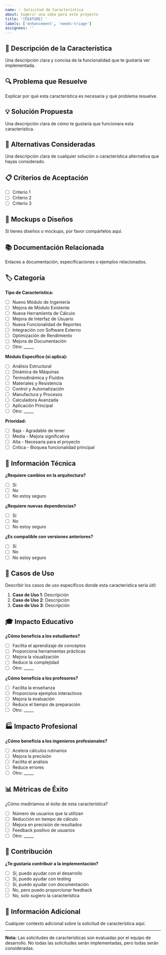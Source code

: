 ```yaml
---
name: ✨ Solicitud de Característica
about: Sugerir una idea para este proyecto
title: '[FEATURE] '
labels: ['enhancement', 'needs-triage']
assignees: ''
---
```


## 🎯 Descripción de la Característica

Una descripción clara y concisa de la funcionalidad que te gustaría ver implementada.

## 🔍 Problema que Resuelve

Explicar por qué esta característica es necesaria y qué problema resuelve.

## 💡 Solución Propuesta

Una descripción clara de cómo te gustaría que funcionara esta característica.

## 🔄 Alternativas Consideradas

Una descripción clara de cualquier solución o característica alternativa que hayas considerado.

## 📋 Criterios de Aceptación

- [ ] Criterio 1
- [ ] Criterio 2
- [ ] Criterio 3

## 🎨 Mockups o Diseños

Si tienes diseños o mockups, por favor compártelos aquí.

## 📚 Documentación Relacionada

Enlaces a documentación, especificaciones o ejemplos relacionados.

## 🏷️ Categoría

**Tipo de Característica:**
- [ ] Nuevo Módulo de Ingeniería
- [ ] Mejora de Módulo Existente
- [ ] Nueva Herramienta de Cálculo
- [ ] Mejora de Interfaz de Usuario
- [ ] Nueva Funcionalidad de Reportes
- [ ] Integración con Software Externo
- [ ] Optimización de Rendimiento
- [ ] Mejora de Documentación
- [ ] Otro: _____

**Módulo Específico (si aplica):**
- [ ] Análisis Estructural
- [ ] Dinámica de Máquinas
- [ ] Termodinámica y Fluidos
- [ ] Materiales y Resistencia
- [ ] Control y Automatización
- [ ] Manufactura y Procesos
- [ ] Calculadora Avanzada
- [ ] Aplicación Principal
- [ ] Otro: _____

**Prioridad:**
- [ ] Baja - Agradable de tener
- [ ] Media - Mejora significativa
- [ ] Alta - Necesaria para el proyecto
- [ ] Crítica - Bloquea funcionalidad principal

## 🔧 Información Técnica

**¿Requiere cambios en la arquitectura?**
- [ ] Sí
- [ ] No
- [ ] No estoy seguro

**¿Requiere nuevas dependencias?**
- [ ] Sí
- [ ] No
- [ ] No estoy seguro

**¿Es compatible con versiones anteriores?**
- [ ] Sí
- [ ] No
- [ ] No estoy seguro

## 👥 Casos de Uso

Describir los casos de uso específicos donde esta característica sería útil:

1. **Caso de Uso 1**: Descripción
2. **Caso de Uso 2**: Descripción
3. **Caso de Uso 3**: Descripción

## 🎓 Impacto Educativo

**¿Cómo beneficia a los estudiantes?**
- [ ] Facilita el aprendizaje de conceptos
- [ ] Proporciona herramientas prácticas
- [ ] Mejora la visualización
- [ ] Reduce la complejidad
- [ ] Otro: _____

**¿Cómo beneficia a los profesores?**
- [ ] Facilita la enseñanza
- [ ] Proporciona ejemplos interactivos
- [ ] Mejora la evaluación
- [ ] Reduce el tiempo de preparación
- [ ] Otro: _____

## 🏭 Impacto Profesional

**¿Cómo beneficia a los ingenieros profesionales?**
- [ ] Acelera cálculos rutinarios
- [ ] Mejora la precisión
- [ ] Facilita el análisis
- [ ] Reduce errores
- [ ] Otro: _____

## 📊 Métricas de Éxito

¿Cómo mediríamos el éxito de esta característica?

- [ ] Número de usuarios que la utilizan
- [ ] Reducción en tiempo de cálculo
- [ ] Mejora en precisión de resultados
- [ ] Feedback positivo de usuarios
- [ ] Otro: _____

## 🤝 Contribución

**¿Te gustaría contribuir a la implementación?**
- [ ] Sí, puedo ayudar con el desarrollo
- [ ] Sí, puedo ayudar con testing
- [ ] Sí, puedo ayudar con documentación
- [ ] No, pero puedo proporcionar feedback
- [ ] No, solo sugiero la característica

## 📝 Información Adicional

Cualquier contexto adicional sobre la solicitud de característica aquí.

---

**Nota:** Las solicitudes de características son evaluadas por el equipo de desarrollo. No todas las solicitudes serán implementadas, pero todas serán consideradas. 